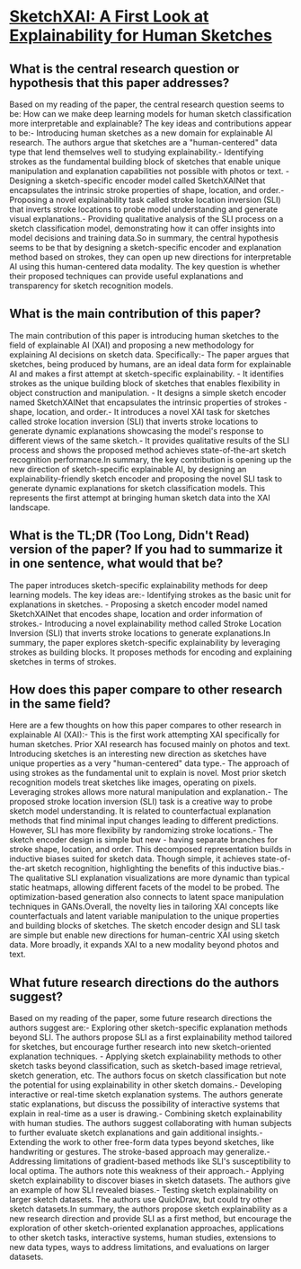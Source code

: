 # [SketchXAI: A First Look at Explainability for Human Sketches](https://arxiv.org/abs/2304.11744)

## What is the central research question or hypothesis that this paper addresses?

Based on my reading of the paper, the central research question seems to be: How can we make deep learning models for human sketch classification more interpretable and explainable? The key ideas and contributions appear to be:- Introducing human sketches as a new domain for explainable AI research. The authors argue that sketches are a "human-centered" data type that lend themselves well to studying explainability.- Identifying strokes as the fundamental building block of sketches that enable unique manipulation and explanation capabilities not possible with photos or text. - Designing a sketch-specific encoder model called SketchXAINet that encapsulates the intrinsic stroke properties of shape, location, and order.- Proposing a novel explainability task called stroke location inversion (SLI) that inverts stroke locations to probe model understanding and generate visual explanations.- Providing qualitative analysis of the SLI process on a sketch classification model, demonstrating how it can offer insights into model decisions and training data.So in summary, the central hypothesis seems to be that by designing a sketch-specific encoder and explanation method based on strokes, they can open up new directions for interpretable AI using this human-centered data modality. The key question is whether their proposed techniques can provide useful explanations and transparency for sketch recognition models.


## What is the main contribution of this paper?

The main contribution of this paper is introducing human sketches to the field of explainable AI (XAI) and proposing a new methodology for explaining AI decisions on sketch data. Specifically:- The paper argues that sketches, being produced by humans, are an ideal data form for explainable AI and makes a first attempt at sketch-specific explainability. - It identifies strokes as the unique building block of sketches that enables flexibility in object construction and manipulation. - It designs a simple sketch encoder named SketchXAINet that encapsulates the intrinsic properties of strokes - shape, location, and order.- It introduces a novel XAI task for sketches called stroke location inversion (SLI) that inverts stroke locations to generate dynamic explanations showcasing the model's response to different views of the same sketch.- It provides qualitative results of the SLI process and shows the proposed method achieves state-of-the-art sketch recognition performance.In summary, the key contribution is opening up the new direction of sketch-specific explainable AI, by designing an explainability-friendly sketch encoder and proposing the novel SLI task to generate dynamic explanations for sketch classification models. This represents the first attempt at bringing human sketch data into the XAI landscape.


## What is the TL;DR (Too Long, Didn't Read) version of the paper? If you had to summarize it in one sentence, what would that be?

The paper introduces sketch-specific explainability methods for deep learning models. The key ideas are:- Identifying strokes as the basic unit for explanations in sketches. - Proposing a sketch encoder model named SketchXAINet that encodes shape, location and order information of strokes.- Introducing a novel explainability method called Stroke Location Inversion (SLI) that inverts stroke locations to generate explanations.In summary, the paper explores sketch-specific explainability by leveraging strokes as building blocks. It proposes methods for encoding and explaining sketches in terms of strokes.


## How does this paper compare to other research in the same field?

Here are a few thoughts on how this paper compares to other research in explainable AI (XAI):- This is the first work attempting XAI specifically for human sketches. Prior XAI research has focused mainly on photos and text. Introducing sketches is an interesting new direction as sketches have unique properties as a very "human-centered" data type.- The approach of using strokes as the fundamental unit to explain is novel. Most prior sketch recognition models treat sketches like images, operating on pixels. Leveraging strokes allows more natural manipulation and explanation.- The proposed stroke location inversion (SLI) task is a creative way to probe sketch model understanding. It is related to counterfactual explanation methods that find minimal input changes leading to different predictions. However, SLI has more flexibility by randomizing stroke locations.- The sketch encoder design is simple but new - having separate branches for stroke shape, location, and order. This decomposed representation builds in inductive biases suited for sketch data. Though simple, it achieves state-of-the-art sketch recognition, highlighting the benefits of this inductive bias.- The qualitative SLI explanation visualizations are more dynamic than typical static heatmaps, allowing different facets of the model to be probed. The optimization-based generation also connects to latent space manipulation techniques in GANs.Overall, the novelty lies in tailoring XAI concepts like counterfactuals and latent variable manipulation to the unique properties and building blocks of sketches. The sketch encoder design and SLI task are simple but enable new directions for human-centric XAI using sketch data. More broadly, it expands XAI to a new modality beyond photos and text.


## What future research directions do the authors suggest?

Based on my reading of the paper, some future research directions the authors suggest are:- Exploring other sketch-specific explanation methods beyond SLI. The authors propose SLI as a first explainability method tailored for sketches, but encourage further research into new sketch-oriented explanation techniques. - Applying sketch explainability methods to other sketch tasks beyond classification, such as sketch-based image retrieval, sketch generation, etc. The authors focus on sketch classification but note the potential for using explainability in other sketch domains.- Developing interactive or real-time sketch explanation systems. The authors generate static explanations, but discuss the possibility of interactive systems that explain in real-time as a user is drawing.- Combining sketch explainability with human studies. The authors suggest collaborating with human subjects to further evaluate sketch explanations and gain additional insights.- Extending the work to other free-form data types beyond sketches, like handwriting or gestures. The stroke-based approach may generalize.- Addressing limitations of gradient-based methods like SLI's susceptibility to local optima. The authors note this weakness of their approach.- Applying sketch explainability to discover biases in sketch datasets. The authors give an example of how SLI revealed biases.- Testing sketch explainability on larger sketch datasets. The authors use QuickDraw, but could try other sketch datasets.In summary, the authors propose sketch explainability as a new research direction and provide SLI as a first method, but encourage the exploration of other sketch-oriented explanation approaches, applications to other sketch tasks, interactive systems, human studies, extensions to new data types, ways to address limitations, and evaluations on larger datasets.
